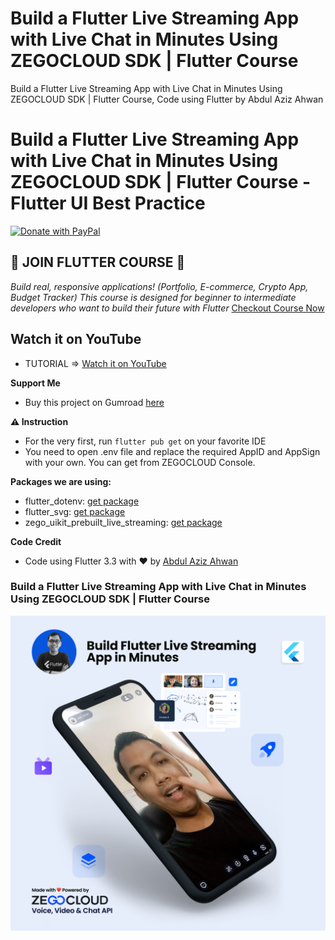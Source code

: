 # Build a Flutter Live Streaming App with Live Chat in Minutes Using ZEGOCLOUD SDK | Flutter Course

Build a Flutter Live Streaming App with Live Chat in Minutes Using ZEGOCLOUD SDK | Flutter Course, Code using Flutter by Abdul Aziz Ahwan

# Build a Flutter Live Streaming App with Live Chat in Minutes Using ZEGOCLOUD SDK | Flutter Course - Flutter UI Best Practice

[![Donate with PayPal](https://raw.githubusercontent.com/aha999/DonateButtons/master/Paypal.png)](https://paypal.me/abdulazizahwan)

## 🔖 JOIN FLUTTER COURSE 🔖

_Build real, responsive applications! (Portfolio, E-commerce, Crypto App, Budget Tracker)
This course is designed for beginner to intermediate developers who want to build their future with Flutter_
[Checkout Course Now](https://gumroad.com/a/659170419/fqamxr)

## Watch it on YouTube

- TUTORIAL => [Watch it on YouTube](https://youtu.be/pN2kdAJS6SI)

**Support Me**

- Buy this project on Gumroad [here](https://abdulazizahwan.gumroad.com/l/fliveapp)

**⚠️ Instruction**

- For the very first, run `flutter pub get` on your favorite IDE
- You need to open .env file and replace the required AppID and AppSign with your own. You can get from ZEGOCLOUD Console.

**Packages we are using:**

- flutter_dotenv: [get package](https://pub.dev/packages/flutter_dotenv)
- flutter_svg: [get package](https://pub.dev/packages/flutter_svg)
- zego_uikit_prebuilt_live_streaming: [get package](https://pub.dev/packages/zego_uikit_prebuilt_live_streaming)

**Code Credit**

- Code using Flutter 3.3 with ❤️ by [Abdul Aziz Ahwan](https://youtube.com/@abdulazizahwan)

### Build a Flutter Live Streaming App with Live Chat in Minutes Using ZEGOCLOUD SDK | Flutter Course

[![Build a Flutter Live Streaming App with Live Chat in Minutes Using ZEGOCLOUD SDK | Flutter Course](/img-ui.png)](https://youtube.com/@abdulazizahwan)
